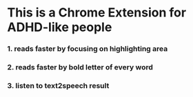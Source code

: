 # This is a Chrome Extension for ADHD-like people 
### 1. reads faster by focusing on highlighting area
### 2. reads faster by bold letter of every word
### 3. listen to text2speech result
